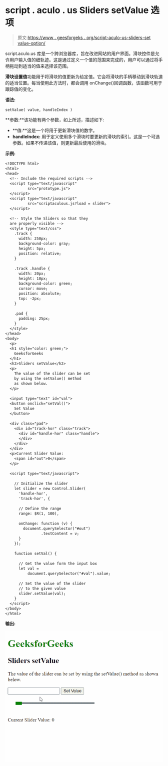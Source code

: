 # script . aculo . us Sliders setValue 选项

> 原文:[https://www . geesforgeks . org/script-aculo-us-sliders-set value-option/](https://www.geeksforgeeks.org/script-aculo-us-sliders-setvalue-option/)

script.aculo.us 库是一个跨浏览器库，旨在改进网站的用户界面。滑块控件是允许用户输入值的细轨迹。这是通过定义一个值的范围来完成的，用户可以通过将手柄拖动到适当的值来选择该范围。

**滑块设置值**功能用于将滑块的值更新为给定值。它会将滑块的手柄移动到滑块轨道的适当位置。每当使用此方法时，都会调用 onChange()回调函数，该函数可用于跟踪值的变化。

**语法:**

```
setValue( value, handleIndex )
```

**参数:**该功能有两个参数，如上所述，描述如下:

*   **值:**这是一个将用于更新滑块值的数字。
*   **handleIndex:** 用于定义使用多个滑块时要更新的滑块的索引。这是一个可选参数。如果不传递该值，则更新最后使用的滑块。

**示例:**

```
<!DOCTYPE html>
<html>
<head>
  <!-- Include the required scripts -->
  <script type="text/javascript"
          src="prototype.js">
  </script>
  <script type="text/javascript" 
          src="scriptaculous.js?load = slider">
  </script>

  <!-- Style the Sliders so that they
  are properly visible -->
  <style type="text/css">
    .track {
      width: 250px;
      background-color: gray;
      height: 5px;
      position: relative;
    }

    .track .handle {
      width: 20px;
      height: 10px;
      background-color: green;
      cursor: move;
      position: absolute;
      top: -2px;
    }

    .pad {
      padding: 25px;
    }
  </style>
</head>
<body>
  <p>
  <h1 style="color: green;">
    GeeksforGeeks
  </h1>
  <h2>Sliders setValue</h2>
  <p>
    The value of the slider can be set
    by using the setValue() method 
    as shown below.
  </p>

  <input type="text" id="val">
  <button onclick="setVal()">
    Set Value
  </button>

  <div class="pad">
    <div id="track-hor" class="track">
      <div id="handle-hor" class="handle">
      </div>
    </div>
  </div>
  <p>Current Slider Value: 
    <span id="out">0</span>
  </p>

  <script type="text/javascript">

    // Initialize the slider
    let slider = new Control.Slider(
      'handle-hor',
      'track-hor', {

      // Define the range
      range: $R(1, 100),

      onChange: function (v) {
        document.querySelector("#out")
                .textContent = v;
      }
    });

    function setVal() {

      // Get the value form the input box
      let val = 
          document.querySelector("#val").value;

      // Set the value of the slider
      // to the given value
      slider.setValue(val);
    }
  </script>
</body>
</html>
```

**输出:**

![](img/a6977d1bdc4113e4d46406f5a1c3a5e7.png)